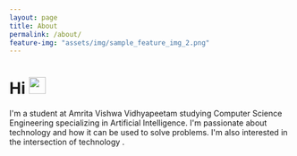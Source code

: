 ```yaml
---
layout: page
title: About
permalink: /about/
feature-img: "assets/img/sample_feature_img_2.png"
---
```


# Hi <img src="https://media.giphy.com/media/hvRJCLFzcasrR4ia7z/giphy.gif" width="30px">

I'm a student at Amrita Vishwa Vidhyapeetam studying Computer Science Engineering specializing in Artificial Intelligence. I'm passionate about technology and how it can be used to solve problems. I'm also interested in the intersection of technology .